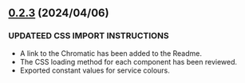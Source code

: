 ## [0.2.3](https://github.com/reiji1020/ccl-component-kit4svelte/compare/0.2.2...0.2.3) (2024/04/06)

### UPDATEED CSS IMPORT INSTRUCTIONS

- A link to the Chromatic has been added to the Readme.
- The CSS loading method for each component has been reviewed.
- Exported constant values for service colours.
